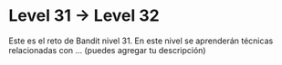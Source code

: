# Level 31 → Level 32
Este es el reto de Bandit nivel 31. En este nivel se aprenderán técnicas relacionadas con ... (puedes agregar tu descripción)
